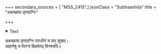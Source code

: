 +++
secondary_sources = [ "MSS_2415",]
jsonClass = "Subhaashita"
title = "अभ्रच्छाया तृणादग्निः"

+++

<details open><summary>Text</summary>

अभ्रच्छाया तृणादग्निः पराधीनं च यत् सुखम्।  
अज्ञानेषु च वैराग्यं क्षिप्रमेतद् विनश्यति॥
</details>
